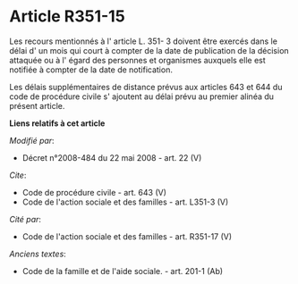 # Article R351-15

Les recours mentionnés à l' article L. 351- 3 doivent être exercés dans le délai d' un mois qui court à compter de la date de
publication de la décision attaquée ou à l' égard des personnes et organismes auxquels elle est notifiée à compter de la date
de notification. 

Les délais supplémentaires de distance prévus aux articles 643 et 644 du code de procédure civile s' ajoutent au délai prévu
au premier alinéa du présent article.

**Liens relatifs à cet article**

_Modifié par_:

  - Décret n°2008-484 du 22 mai 2008 - art. 22 (V)

_Cite_:

  - Code de procédure civile - art. 643 (V)
  - Code de l'action sociale et des familles - art. L351-3 (V)

_Cité par_:

  - Code de l'action sociale et des familles - art. R351-17 (V)

_Anciens textes_:

  - Code de la famille et de l'aide sociale. - art. 201-1 (Ab)
